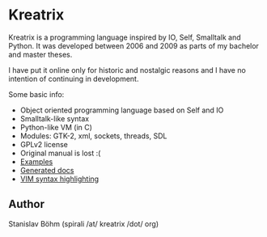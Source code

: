 # Kreatrix

Kreatrix is a programming language inspired by IO, Self, Smalltalk and Python.
It was developed between 2006 and 2009 as parts of my bachelor and master theses.

I have put it online only for historic and nostalgic reasons
and I have no intention of continuing in development.

Some basic info:

* Object oriented programming language based on Self and IO
* Smalltalk-like syntax
* Python-like VM (in C)
* Modules: GTK-2, xml, sockets, threads, SDL
* GPLv2 license
* Original manual is lost :(
* [Examples](docs/examples)
* [Generated docs](docs/html)
* [VIM syntax highlighting](extra/kx.vim)

## Author

Stanislav Böhm (spirali /at/ kreatrix  /dot/ org)
